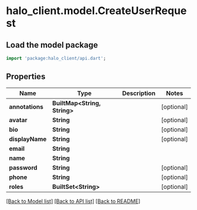 # halo_client.model.CreateUserRequest

## Load the model package
```dart
import 'package:halo_client/api.dart';
```

## Properties
Name | Type | Description | Notes
------------ | ------------- | ------------- | -------------
**annotations** | **BuiltMap&lt;String, String&gt;** |  | [optional] 
**avatar** | **String** |  | [optional] 
**bio** | **String** |  | [optional] 
**displayName** | **String** |  | [optional] 
**email** | **String** |  | 
**name** | **String** |  | 
**password** | **String** |  | [optional] 
**phone** | **String** |  | [optional] 
**roles** | **BuiltSet&lt;String&gt;** |  | [optional] 

[[Back to Model list]](../README.md#documentation-for-models) [[Back to API list]](../README.md#documentation-for-api-endpoints) [[Back to README]](../README.md)


